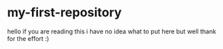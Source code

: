 # my-first-repository
hello if you are reading this i have no idea what to put here but well thank for the effort :)
